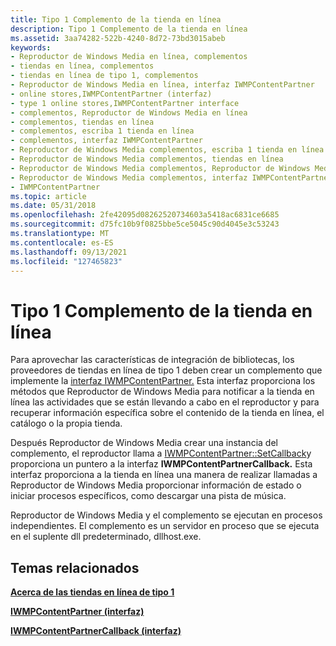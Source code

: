 ```yaml
---
title: Tipo 1 Complemento de la tienda en línea
description: Tipo 1 Complemento de la tienda en línea
ms.assetid: 3aa74282-522b-4240-8d72-73bd3015abeb
keywords:
- Reproductor de Windows Media en línea, complementos
- tiendas en línea, complementos
- tiendas en línea de tipo 1, complementos
- Reproductor de Windows Media en línea, interfaz IWMPContentPartner
- online stores,IWMPContentPartner (interfaz)
- type 1 online stores,IWMPContentPartner interface
- complementos, Reproductor de Windows Media en línea
- complementos, tiendas en línea
- complementos, escriba 1 tienda en línea
- complementos, interfaz IWMPContentPartner
- Reproductor de Windows Media complementos, escriba 1 tienda en línea
- Reproductor de Windows Media complementos, tiendas en línea
- Reproductor de Windows Media complementos, Reproductor de Windows Media en línea
- Reproductor de Windows Media complementos, interfaz IWMPContentPartner
- IWMPContentPartner
ms.topic: article
ms.date: 05/31/2018
ms.openlocfilehash: 2fe42095d08262520734603a5418ac6831ce6685
ms.sourcegitcommit: d75fc10b9f0825bbe5ce5045c90d4045e3c53243
ms.translationtype: MT
ms.contentlocale: es-ES
ms.lasthandoff: 09/13/2021
ms.locfileid: "127465823"
---
```

# <a name="type-1-online-store-plug-in"></a>Tipo 1 Complemento de la tienda en línea

Para aprovechar las características de integración de bibliotecas, los proveedores de tiendas en línea de tipo 1 deben crear un complemento que implemente la [interfaz IWMPContentPartner.](/previous-versions/windows/desktop/api/contentpartner/nn-contentpartner-iwmpcontentpartner) Esta interfaz proporciona los métodos que Reproductor de Windows Media para notificar a la tienda en línea las actividades que se están llevando a cabo en el reproductor y para recuperar información específica sobre el contenido de la tienda en línea, el catálogo o la propia tienda.

Después Reproductor de Windows Media crear una instancia del complemento, el reproductor llama a [IWMPContentPartner::SetCallback](/previous-versions/windows/desktop/api/contentpartner/nf-contentpartner-iwmpcontentpartner-setcallback)y proporciona un puntero a la interfaz **IWMPContentPartnerCallback.** Esta interfaz proporciona a la tienda en línea una manera de realizar llamadas a Reproductor de Windows Media proporcionar información de estado o iniciar procesos específicos, como descargar una pista de música.

Reproductor de Windows Media y el complemento se ejecutan en procesos independientes. El complemento es un servidor en proceso que se ejecuta en el suplente dll predeterminado, dllhost.exe.

## <a name="related-topics"></a>Temas relacionados

<dl> <dt>

[**Acerca de las tiendas en línea de tipo 1**](about-type-1-online-stores.md)
</dt> <dt>

[**IWMPContentPartner (interfaz)**](/previous-versions/windows/desktop/api/contentpartner/nn-contentpartner-iwmpcontentpartner)
</dt> <dt>

[**IWMPContentPartnerCallback (interfaz)**](/previous-versions/windows/desktop/api/contentpartner/nn-contentpartner-iwmpcontentpartnercallback)
</dt> </dl>

 

 




